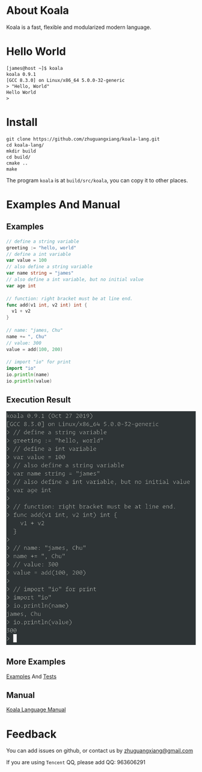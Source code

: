 
# About Koala

Koala is a fast, flexible and modularized modern language.

# Hello World

```shell
[james@host ~]$ koala
koala 0.9.1
[GCC 8.3.0] on Linux/x86_64 5.0.0-32-generic
> "Hello, World"
Hello World
>
```

# Install

```shell
git clone https://github.com/zhuguangxiang/koala-lang.git
cd koala-lang/
mkdir build
cd build/
cmake ..
make
```

The program `koala` is at `build/src/koala`, you can copy it to other places.

# Examples And Manual

## Examples

```go
// define a string variable
greeting := "hello, world"
// define a int variable
var value = 100
// also define a string variable
var name string = "james"
// also define a int variable, but no initial value
var age int

// function: right bracket must be at line end.
func add(v1 int, v2 int) int {
  v1 + v2
}

// name: "james, Chu"
name += ", Chu"
// value: 300
value = add(100, 200)

// import "io" for print
import "io"
io.println(name)
io.println(value)
```

## Execution Result

![Execution Result](./docs/example.png)

## More Examples

[Examples](https://github.com/zhuguangxiang/koala-lang/tree/master/examples) And [Tests](https://github.com/zhuguangxiang/koala-lang/blob/master/test.kl)

## Manual

[Koala Language Manual](https://github.com/zhuguangxiang/koala-lang/blob/master/docs/manual.md "Koala Language Manual")

# Feedback

You can add issues on github, or contact us by zhuguangxiang@gmail.com

If you are using `Tencent` QQ, please add QQ: 963606291
